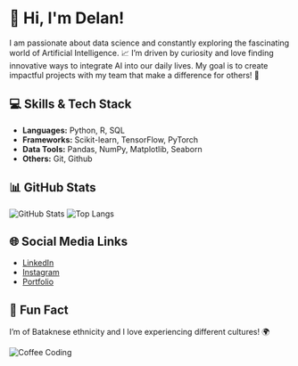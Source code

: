 # 👋 Hi, I'm Delan! 
I am passionate about data science and constantly exploring the fascinating world of Artificial Intelligence. 📈
I’m driven by curiosity and love finding innovative ways to integrate AI into our daily lives.
My goal is to create impactful projects with my team that make a difference for others! 🚀

## 💻 Skills & Tech Stack
- **Languages:** Python, R, SQL
- **Frameworks:** Scikit-learn, TensorFlow, PyTorch
- **Data Tools:** Pandas, NumPy, Matplotlib, Seaborn
- **Others:** Git, Github

## 📊 GitHub Stats
![GitHub Stats](https://github-readme-stats.vercel.app/api?username=arifian853&show_icons=true&theme=tokyonight)
![Top Langs](https://github-readme-stats.vercel.app/api/top-langs/?username=arifian853&layout=compact&theme=tokyonight)

## 🌐 Social Media Links
- [LinkedIn]([https://linkedin.com/in/arifian853](https://www.linkedin.com/in/keimaz-delan-74b92324a?utm_source=share&utm_campaign=share_via&utm_content=profile&utm_medium=android_app))
- [Instagram]([https://twitter.com/arifian853](https://www.instagram.com/k.lanx?igsh=NW5oZ2l2Znl2cThr))
- [Portfolio]([https://yourportfolio.com](https://drive.google.com/file/d/15w4xHdK7DY32AdYqx-7-oXtbMogCgNU-/view?usp=sharing))

## 🎉 Fun Fact
I’m of Bataknese ethnicity and I love experiencing different cultures! 🌍

![Coffee Coding](https://media.giphy.com/media/l3q2K5jinAlChoCLS/giphy.gif)

